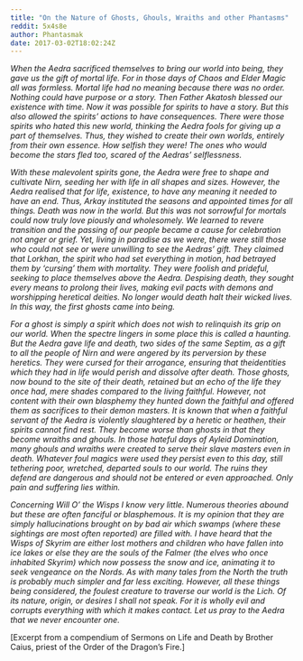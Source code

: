```yaml
---
title: "On the Nature of Ghosts, Ghouls, Wraiths and other Phantasms"
reddit: 5x4s8e
author: Phantasmak
date: 2017-03-02T18:02:24Z
---
```


*When the Aedra sacrificed themselves to bring our world into being, they gave us the gift of mortal life. For in those days of Chaos and Elder Magic all was formless. Mortal life had no meaning because there was no order. Nothing could have purpose or a story. Then Father Akatosh blessed our existence with time. Now it was possible for spirits to have a story. But this also allowed the spirits’ actions to have consequences. There were those spirits who hated this new world, thinking the Aedra fools for giving up a part of themselves. Thus, they wished to create their own worlds, entirely from their own essence. How selfish they were! The ones who would become the stars fled too, scared of the Aedras’ selflessness.* 

*With these malevolent spirits gone, the Aedra were free to shape and cultivate Nirn, seeding her with life in all shapes and sizes. However, the Aedra realised that for life, existence, to have any meaning it needed to have an end. Thus, Arkay instituted the seasons and appointed times for all things. Death was now in the world. But this was not sorrowful for mortals could now truly love piously and wholesomely. We learned to revere transition and the passing of our people became a cause for celebration not anger or grief. Yet, living in paradise as we were, there were still those who could not see or were unwilling to see the Aedras’ gift. They claimed that Lorkhan, the spirit who had set everything in motion, had betrayed them by ‘cursing’ them with mortality. They were foolish and prideful, seeking to place themselves above the Aedra. Despising death, they sought every means to prolong their lives, making evil pacts with demons and worshipping heretical deities. No longer would death halt their wicked lives. In this way, the first ghosts came into being.*

*For a ghost is simply a spirit which does not wish to relinquish its grip on our world. When the spectre lingers in some place this is called a haunting. But the Aedra gave life and death, two sides of the same Septim, as a gift to all the people of Nirn and were angered by its perversion by these heretics. They were cursed for their arrogance, ensuring that theidentities which they had in life would perish and dissolve after death. Those ghosts, now bound to the site of their death, retained but an echo of the life they once had, mere shades compared to the living faithful. However, not content with their own blasphemy they hunted down the faithful and offered them as sacrifices to their demon masters. It is known that when a faithful servant of the Aedra is violently slaughtered by a heretic or heathen, their spirits cannot find rest. They become worse than ghosts in that they become wraiths and ghouls. In those hateful days of Ayleid Domination, many ghouls and wraiths were created to serve their slave masters even in death. Whatever foul magics were used they persist even to this day, still tethering poor, wretched, departed souls to our world. The ruins they defend are dangerous and should not be entered or even approached. Only pain and suffering lies within.*

*Concerning Will O’ the Wisps I know very little. Numerous theories abound but these are often fanciful or blasphemous. It is my opinion that they are simply hallucinations brought on by bad air which swamps (where these sightings are most often reported) are filled with. I have heard that the Wisps of Skyrim are either lost mothers and children who have fallen into ice lakes or else they are the souls of the Falmer (the elves who once inhabited Skyrim) which now possess the snow and ice, animating it to seek vengeance on the Nords. As with many tales from the North the truth is probably much simpler and far less exciting. 
However, all these things being considered, the foulest creature to traverse our world is the Lich. Of its nature, origin, or desires I shall not speak. For it is wholly evil and corrupts everything with which it makes contact. Let us pray to the Aedra that we never encounter one.*

[Excerpt from a compendium of Sermons on Life and Death by Brother Caius, priest of the Order of the Dragon’s Fire.]


